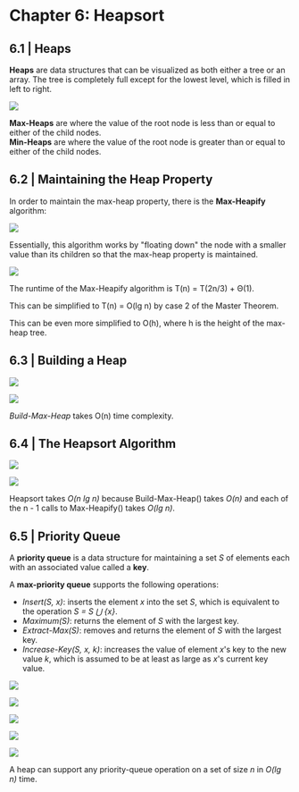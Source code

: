 # Chapter 6: Heapsort
## 6.1 | Heaps

**Heaps** are data structures that can be visualized as both either a tree or an array. The tree is completely full except for the lowest
level, which is filled in left to right.

![](https://github.com/stinsan/CS-4413-Algorithm-Analysis/blob/master/Screenshots/algo-9.png)

**Max-Heaps** are where the value of the root node is less than or equal to either of the child nodes. <br/>
**Min-Heaps** are where the value of the root node is greater than or equal to either of the child nodes.

## 6.2 | Maintaining the Heap Property

In order to maintain the max-heap property, there is the **Max-Heapify** algorithm:

![](https://github.com/stinsan/CS-4413-Algorithm-Analysis/blob/master/Screenshots/algo-10.png)

Essentially, this algorithm works by "floating down" the node with a smaller value than its children so that the max-heap property is
maintained.

![](https://github.com/stinsan/CS-4413-Algorithm-Analysis/blob/master/Screenshots/algo-11.png)

The runtime of the Max-Heapify algorithm is T(n) = T(2n/3) + Θ(1).

This can be simplified to T(n) = O(lg n) by case 2 of the Master Theorem.

This can be even more simplified to O(h), where h is the height of the max-heap tree.

## 6.3 | Building a Heap

![](https://github.com/stinsan/CS-4413-Algorithm-Analysis/blob/master/Screenshots/algo-12.png)

![](https://github.com/stinsan/CS-4413-Algorithm-Analysis/blob/master/Screenshots/algo-13.png)

*Build-Max-Heap* takes O(n) time complexity.

## 6.4 | The Heapsort Algorithm

![](https://github.com/stinsan/CS-4413-Algorithm-Analysis/blob/master/Screenshots/algo-14.png)

![](https://github.com/stinsan/CS-4413-Algorithm-Analysis/blob/master/Screenshots/algo-15.png)

Heapsort takes _O(n lg n)_ because Build-Max-Heap() takes _O(n)_ and each of the n - 1 calls to Max-Heapify() takes _O(lg n)_.

## 6.5 | Priority Queue

A **priority queue** is a data structure for maintaining a set _S_ of elements each with an associated value called a **key**.

A **max-priority queue** supports the following operations:
- *Insert(S, x)*: inserts the element *x* into the set *S*, which is equivalent to the operation *S = S ⋃ {x}*.
- *Maximum(S)*: returns the element of *S* with the largest key.
- *Extract-Max(S)*: removes and returns the element of *S* with the largest key.
- *Increase-Key(S, x, k)*: increases the value of element *x*'s key to the new value *k*, which is assumed to be at least as large as *x*'s current key value.

![](https://github.com/stinsan/CS-4413-Algorithm-Analysis/blob/master/Screenshots/algo-16.png)

![](https://github.com/stinsan/CS-4413-Algorithm-Analysis/blob/master/Screenshots/algo-17.png)

![](https://github.com/stinsan/CS-4413-Algorithm-Analysis/blob/master/Screenshots/algo-18.png)

![](https://github.com/stinsan/CS-4413-Algorithm-Analysis/blob/master/Screenshots/algo-20.png)

![](https://github.com/stinsan/CS-4413-Algorithm-Analysis/blob/master/Screenshots/algo-19.png)

A heap can support any priority-queue operation on a set of size *n* in *O(lg n)* time.
